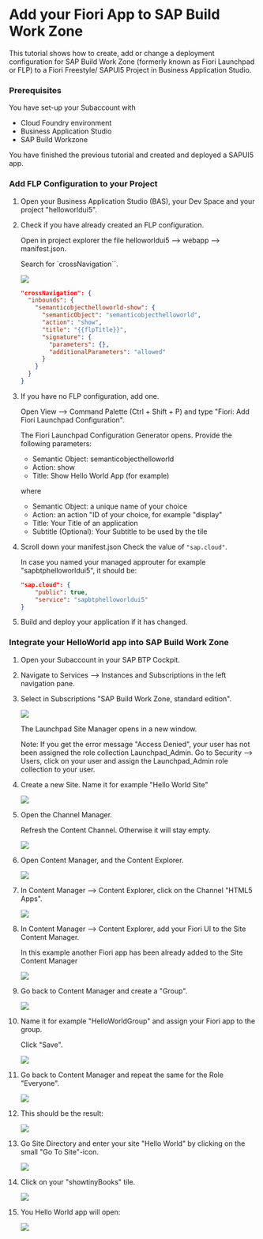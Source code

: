 # Add your Fiori App to SAP Build Work Zone


This tutorial shows how to create, add or change a deployment configuration for SAP Build Work Zone (formerly known as Fiori Launchpad or FLP) to a Fiori Freestyle/ SAPUI5 Project in Business Application Studio.


### Prerequisites

You have set-up your Subaccount with 

 - Cloud Foundry environment 
 - Business Application Studio 
 - SAP Build Workzone

You have finished the previous tutorial and created and deployed a SAPUI5 app.




### Add FLP Configuration to your Project

1. Open your Business Application Studio (BAS), your Dev Space and your project "helloworldui5".

2. Check if you have already created an FLP configuration. 
   
    Open in project explorer the file helloworldui5 --> webapp --> manifest.json. 
    
    Search for `crossNavigation``.

    ![](images/3_4_5_crossnavigation.png)


    ```json 
    "crossNavigation": {
      "inbounds": {
        "semanticobjecthelloworld-show": {
          "semanticObject": "semanticobjecthelloworld",
          "action": "show",
          "title": "{{flpTitle}}",
          "signature": {
            "parameters": {},
            "additionalParameters": "allowed"
          }
        }
      }
    }
    ```

3. If you have no FLP configuration, add one. 

    Open View --> Command Palette (Ctrl + Shift + P) and type "Fiori: Add Fiori Launchpad Configuration".

    The Fiori Launchpad Configuration Generator opens. Provide the following parameters:

    - Semantic Object: semanticobjecthelloworld 
    - Action: show
    - Title: Show Hello World App (for example)

    where

    - Semantic Object:      a unique name of your choice
    - Action:               an action "ID of your choice, for example	"display"
    - Title:              	Your Title of an application
    - Subtitle (Optional):	Your Subtitle to be used by the tile

4.  Scroll down your manifest.json Check the value of `"sap.cloud"`.

    In case you named your managed approuter for example "sapbtphelloworldui5", it should be:

    ```JSON
    "sap.cloud": {
        "public": true,
        "service": "sapbtphelloworldui5"
    }
    ```

5. Build and deploy your application if it has changed.


### Integrate your HelloWorld app into SAP Build Work Zone

1. Open your Subaccount in your SAP BTP Cockpit.

2. Navigate to Services --> Instances and Subscriptions in the left navigation pane.

3. Select in Subscriptions "SAP Build Work Zone, standard edition".

    ![](images/3_5_2_open_flp.png)

    The Launchpad Site Manager opens in a new window.

    Note: If you get the error message "Access Denied", your user has not been assigned the role collection Launchpad_Admin. Go to Security --> Users, click on your user and assign the Launchpad_Admin role collection to your user.

4. Create a new Site. Name it for example "Hello World Site"

    ![](images/3_5_3_site_add.png)


5. Open the Channel Manager. 

    Refresh the Content Channel. Otherwise it will stay empty.

    ![](images/3_flp_4_channelrefresh.png)

6. Open Content Manager, and the Content Explorer.

    ![](images/3_flp_5_content_1.png)

7. In Content Manager --> Content Explorer, click on the Channel "HTML5 Apps".

    ![](images/3_flp_5_content_2.png)


8. In Content Manager --> Content Explorer, add your Fiori UI to the Site Content Manager.

    In this example another Fiori app has been already added to the Site Content Manager

    ![](images/3_5_5_addapp_3.png)


9. Go back to Content Manager and create a "Group".

    ![](images/3_5_6_creategroup_1.png)

10. Name it for example "HelloWorldGroup" and assign your Fiori app to the group.

     Click "Save".

     ![](images/3_5_6_creategroup_2.png)

11. Go back to Content Manager and repeat the same for the Role "Everyone".

     ![](images/3_flp_7_role.png)

12. This should be the result:

     ![](images/3_flp_8_result.png)

13. Go Site Directory and enter your site "Hello World" by clicking on the small "Go To Site"-icon.

     ![](images/3_flp_9_entersite_1.png)

14. Click on your "showtinyBooks" tile.

     ![](images/3_flp_9_entersite_2.png)

15. You Hello World app will open:

     ![](images/3_flp_10_app.png)




















